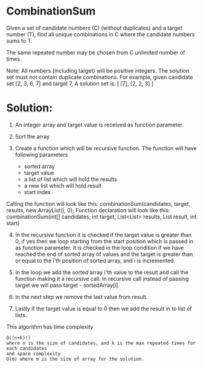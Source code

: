 # CombinationSum
Given a set of candidate numbers (C) (without duplicates) and a target number (T), find all unique  combinations in C where the candidate numbers sums to T.

The same repeated number may be chosen from C unlimited number of times.

 Note:
 All numbers (including target) will be positive integers.
 The solution set must not contain duplicate combinations.
 For example, given candidate set [2, 3, 6, 7] and target 7,
 A solution set is:
 [
 [7],
 [2, 2, 3]
 ]

# Solution:

1. An integer array and target value is received as function parameter.

2. Sort the array

3. Create a function which will be recursive function. The function will have following parameters
	* sorted array
	* target value
	* a list of list which will hold the results
	* a new list which will hold result 
	* start index
	
Calling the function will look like this: combinationSum(candidates, target, results, new ArrayList<Integer>(), 0);
Function declaration will look like this: combinationSum(int[] candidates, int target, List<List<Integer>> results, List<Integer> result, int start)

4. In the recursive function it is checked if the target value is greater than 0, if yes then we loop starting from the start position which is passed in as function parameter. It is checked in the loop condition if we have reached the end of sorted array of values and the target is greater than or equal to the i'th position of sorted array, and i is incremented.

5. In the loop we add the sorted array i'th value to the result and call the function making it a recursive call. In recursive call instead of passing target we will pass target - sortedArray[i].

6. In the next step we remove the last value from result.

7. Lastly if the target value is equal to 0 then we add the result in to list of lists.

This algorithm has time complexity 
```
O((n+k)!) 
where n is the size of candidates, and k is the max repeated times for each candidates
and space complexity 
O(m) where m is the size of array for the solution.
```
